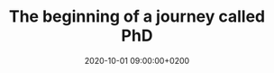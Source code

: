 ---
layout: post
title: The beginning of a journey called PhD
date: 2020-10-01 09:00:00+0200
inline: true
---